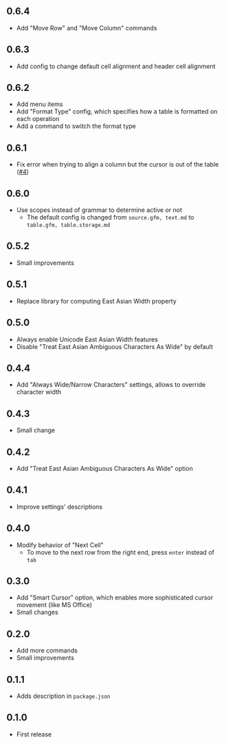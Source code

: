 ## 0.6.4
* Add "Move Row" and "Move Column" commands

## 0.6.3
* Add config to change default cell alignment and header cell alignment

## 0.6.2
* Add menu items
* Add "Format Type" config, which specifies how a table is formatted on each operation
* Add a command to switch the format type

## 0.6.1
* Fix error when trying to align a column but the cursor is out of the table ([#4](https://github.com/susisu/markdown-table-editor/issues/4))

## 0.6.0
* Use scopes instead of grammar to determine active or not
    - The default config is changed from `source.gfm, text.md` to `table.gfm, table.storage.md`

## 0.5.2
* Small improvements

## 0.5.1
* Replace library for computing East Asian Width property

## 0.5.0
* Always enable Unicode East Asian Width features
* Disable "Treat East Asian Ambiguous Characters As Wide" by default

## 0.4.4
* Add "Always Wide/Narrow Characters" settings, allows to override character width

## 0.4.3
* Small change

## 0.4.2
* Add "Treat East Asian Ambiguous Characters As Wide" option

## 0.4.1
* Improve settings' descriptions

## 0.4.0
* Modify behavior of "Next Cell"
    - To move to the next row from the right end, press `enter` instead of `tab`

## 0.3.0
* Add "Smart Cursor" option, which enables more sophisticated cursor movement (like MS Office)
* Small changes

## 0.2.0
* Add more commands
* Small improvements

## 0.1.1
* Adds description in `package.json`

## 0.1.0
* First release
